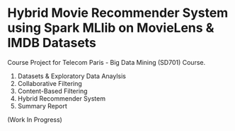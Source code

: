 # Hybrid Movie Recommender System using Spark MLlib on MovieLens & IMDB Datasets

Course Project for Telecom Paris - Big Data Mining (SD701) Course.

1. Datasets & Exploratory Data Anaylsis
2. Collaborative Filtering
3. Content-Based Filtering
4. Hybrid Recommender System
5. Summary Report

(Work In Progress)
